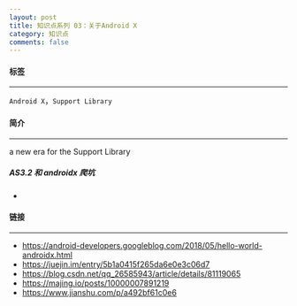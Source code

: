 ```yaml
---
layout: post
title: 知识点系列 03：关于Android X 
category: 知识点
comments: false
---
```

  
#### 标签
---
`Android X`，`Support Library`

#### 简介
---
a new era for the Support Library


##### AS3.2 和 androidx 爬坑
	
*  
 

#### 链接
---

* <https://android-developers.googleblog.com/2018/05/hello-world-androidx.html>
* <https://juejin.im/entry/5b1a0415f265da6e0e3c06d7>
* <https://blog.csdn.net/qq_26585943/article/details/81119065>
* <https://majing.io/posts/10000007891219>
* <https://www.jianshu.com/p/a492bf61c0e6>

